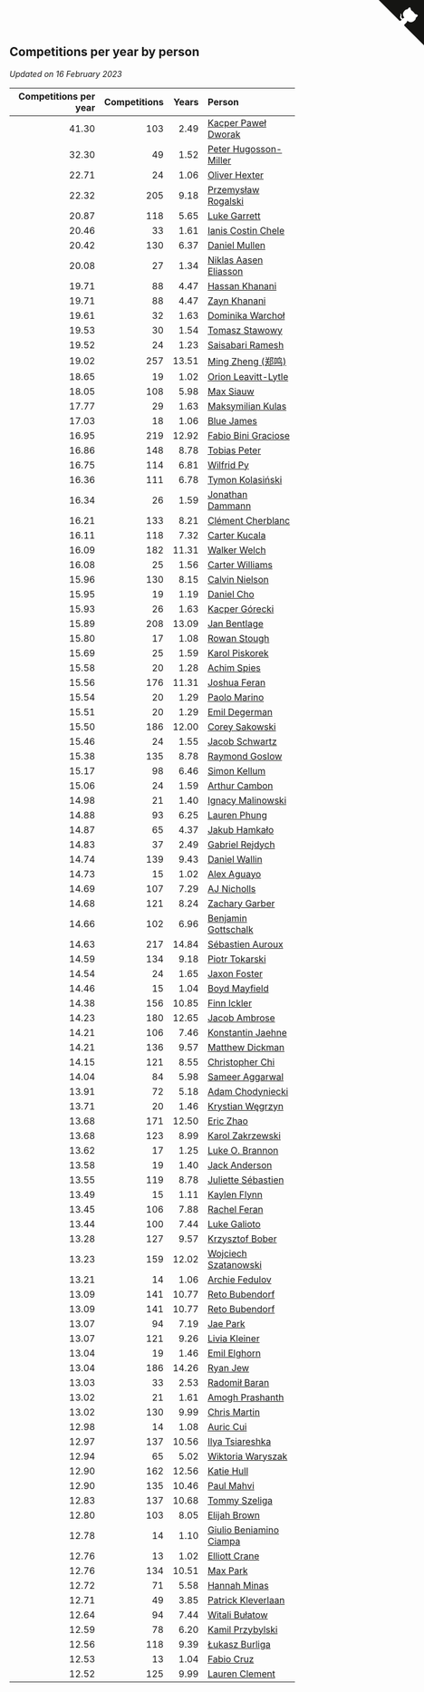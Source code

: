 ## Competitions per year by person

*Updated on 16 February 2023*

| Competitions per year | Competitions | Years | Person |
| ---: | ---: | ---: | :--- |
| 41.30 | 103 | 2.49 | [Kacper Paweł Dworak](https://www.worldcubeassociation.org/persons/2020DWOR01) |
| 32.30 | 49 | 1.52 | [Peter Hugosson-Miller](https://www.worldcubeassociation.org/persons/2021HUGO01) |
| 22.71 | 24 | 1.06 | [Oliver Hexter](https://www.worldcubeassociation.org/persons/2022HEXT01) |
| 22.32 | 205 | 9.18 | [Przemysław Rogalski](https://www.worldcubeassociation.org/persons/2013ROGA02) |
| 20.87 | 118 | 5.65 | [Luke Garrett](https://www.worldcubeassociation.org/persons/2017GARR05) |
| 20.46 | 33 | 1.61 | [Ianis Costin Chele](https://www.worldcubeassociation.org/persons/2021CHEL01) |
| 20.42 | 130 | 6.37 | [Daniel Mullen](https://www.worldcubeassociation.org/persons/2016MULL04) |
| 20.08 | 27 | 1.34 | [Niklas Aasen Eliasson](https://www.worldcubeassociation.org/persons/2021ELIA01) |
| 19.71 | 88 | 4.47 | [Hassan Khanani](https://www.worldcubeassociation.org/persons/2018KHAN26) |
| 19.71 | 88 | 4.47 | [Zayn Khanani](https://www.worldcubeassociation.org/persons/2018KHAN28) |
| 19.61 | 32 | 1.63 | [Dominika Warchoł](https://www.worldcubeassociation.org/persons/2021WARC01) |
| 19.53 | 30 | 1.54 | [Tomasz Stawowy](https://www.worldcubeassociation.org/persons/2021STAW01) |
| 19.52 | 24 | 1.23 | [Saisabari Ramesh](https://www.worldcubeassociation.org/persons/2021RAME01) |
| 19.02 | 257 | 13.51 | [Ming Zheng (郑鸣)](https://www.worldcubeassociation.org/persons/2009ZHEN11) |
| 18.65 | 19 | 1.02 | [Orion Leavitt-Lytle](https://www.worldcubeassociation.org/persons/2022LEAV01) |
| 18.05 | 108 | 5.98 | [Max Siauw](https://www.worldcubeassociation.org/persons/2017SIAU02) |
| 17.77 | 29 | 1.63 | [Maksymilian Kulas](https://www.worldcubeassociation.org/persons/2021KULA02) |
| 17.03 | 18 | 1.06 | [Blue James](https://www.worldcubeassociation.org/persons/2022JAME01) |
| 16.95 | 219 | 12.92 | [Fabio Bini Graciose](https://www.worldcubeassociation.org/persons/2010GRAC02) |
| 16.86 | 148 | 8.78 | [Tobias Peter](https://www.worldcubeassociation.org/persons/2014PETE03) |
| 16.75 | 114 | 6.81 | [Wilfrid Py](https://www.worldcubeassociation.org/persons/2016PYWI01) |
| 16.36 | 111 | 6.78 | [Tymon Kolasiński](https://www.worldcubeassociation.org/persons/2016KOLA02) |
| 16.34 | 26 | 1.59 | [Jonathan Dammann](https://www.worldcubeassociation.org/persons/2021DAMM01) |
| 16.21 | 133 | 8.21 | [Clément Cherblanc](https://www.worldcubeassociation.org/persons/2014CHER05) |
| 16.11 | 118 | 7.32 | [Carter Kucala](https://www.worldcubeassociation.org/persons/2015KUCA01) |
| 16.09 | 182 | 11.31 | [Walker Welch](https://www.worldcubeassociation.org/persons/2011WELC01) |
| 16.08 | 25 | 1.56 | [Carter Williams](https://www.worldcubeassociation.org/persons/2021WILL06) |
| 15.96 | 130 | 8.15 | [Calvin Nielson](https://www.worldcubeassociation.org/persons/2014NIEL03) |
| 15.95 | 19 | 1.19 | [Daniel Cho](https://www.worldcubeassociation.org/persons/2021CHOD01) |
| 15.93 | 26 | 1.63 | [Kacper Górecki](https://www.worldcubeassociation.org/persons/2021GORE01) |
| 15.89 | 208 | 13.09 | [Jan Bentlage](https://www.worldcubeassociation.org/persons/2010BENT01) |
| 15.80 | 17 | 1.08 | [Rowan Stough](https://www.worldcubeassociation.org/persons/2022STOU01) |
| 15.69 | 25 | 1.59 | [Karol Piskorek](https://www.worldcubeassociation.org/persons/2021PISK01) |
| 15.58 | 20 | 1.28 | [Achim Spies](https://www.worldcubeassociation.org/persons/2021SPIE01) |
| 15.56 | 176 | 11.31 | [Joshua Feran](https://www.worldcubeassociation.org/persons/2011FERA01) |
| 15.54 | 20 | 1.29 | [Paolo Marino](https://www.worldcubeassociation.org/persons/2021MARI04) |
| 15.51 | 20 | 1.29 | [Emil Degerman](https://www.worldcubeassociation.org/persons/2021DEGE01) |
| 15.50 | 186 | 12.00 | [Corey Sakowski](https://www.worldcubeassociation.org/persons/2011SAKO01) |
| 15.46 | 24 | 1.55 | [Jacob Schwartz](https://www.worldcubeassociation.org/persons/2021SCHW01) |
| 15.38 | 135 | 8.78 | [Raymond Goslow](https://www.worldcubeassociation.org/persons/2014GOSL01) |
| 15.17 | 98 | 6.46 | [Simon Kellum](https://www.worldcubeassociation.org/persons/2016KELL12) |
| 15.06 | 24 | 1.59 | [Arthur Cambon](https://www.worldcubeassociation.org/persons/2021CAMB01) |
| 14.98 | 21 | 1.40 | [Ignacy Malinowski](https://www.worldcubeassociation.org/persons/2021MALI02) |
| 14.88 | 93 | 6.25 | [Lauren Phung](https://www.worldcubeassociation.org/persons/2016PHUN02) |
| 14.87 | 65 | 4.37 | [Jakub Hamkało](https://www.worldcubeassociation.org/persons/2018HAMK01) |
| 14.83 | 37 | 2.49 | [Gabriel Rejdych](https://www.worldcubeassociation.org/persons/2020REJD01) |
| 14.74 | 139 | 9.43 | [Daniel Wallin](https://www.worldcubeassociation.org/persons/2013WALL03) |
| 14.73 | 15 | 1.02 | [Alex Aguayo](https://www.worldcubeassociation.org/persons/2022AGUA01) |
| 14.69 | 107 | 7.29 | [AJ Nicholls](https://www.worldcubeassociation.org/persons/2015NICH04) |
| 14.68 | 121 | 8.24 | [Zachary Garber](https://www.worldcubeassociation.org/persons/2014GARB01) |
| 14.66 | 102 | 6.96 | [Benjamin Gottschalk](https://www.worldcubeassociation.org/persons/2016GOTT01) |
| 14.63 | 217 | 14.84 | [Sébastien Auroux](https://www.worldcubeassociation.org/persons/2008AURO01) |
| 14.59 | 134 | 9.18 | [Piotr Tokarski](https://www.worldcubeassociation.org/persons/2013TOKA01) |
| 14.54 | 24 | 1.65 | [Jaxon Foster](https://www.worldcubeassociation.org/persons/2021FOST01) |
| 14.46 | 15 | 1.04 | [Boyd Mayfield](https://www.worldcubeassociation.org/persons/2022MAYF01) |
| 14.38 | 156 | 10.85 | [Finn Ickler](https://www.worldcubeassociation.org/persons/2012ICKL01) |
| 14.23 | 180 | 12.65 | [Jacob Ambrose](https://www.worldcubeassociation.org/persons/2010AMBR01) |
| 14.21 | 106 | 7.46 | [Konstantin Jaehne](https://www.worldcubeassociation.org/persons/2015JAEH01) |
| 14.21 | 136 | 9.57 | [Matthew Dickman](https://www.worldcubeassociation.org/persons/2013DICK01) |
| 14.15 | 121 | 8.55 | [Christopher Chi](https://www.worldcubeassociation.org/persons/2014CHIC01) |
| 14.04 | 84 | 5.98 | [Sameer Aggarwal](https://www.worldcubeassociation.org/persons/2017AGGA01) |
| 13.91 | 72 | 5.18 | [Adam Chodyniecki](https://www.worldcubeassociation.org/persons/2017CHOD02) |
| 13.71 | 20 | 1.46 | [Krystian Węgrzyn](https://www.worldcubeassociation.org/persons/2021WEGR01) |
| 13.68 | 171 | 12.50 | [Eric Zhao](https://www.worldcubeassociation.org/persons/2010ZHAO19) |
| 13.68 | 123 | 8.99 | [Karol Zakrzewski](https://www.worldcubeassociation.org/persons/2014ZAKR01) |
| 13.62 | 17 | 1.25 | [Luke O. Brannon](https://www.worldcubeassociation.org/persons/2021BRAN02) |
| 13.58 | 19 | 1.40 | [Jack Anderson](https://www.worldcubeassociation.org/persons/2021ANDE05) |
| 13.55 | 119 | 8.78 | [Juliette Sébastien](https://www.worldcubeassociation.org/persons/2014SEBA01) |
| 13.49 | 15 | 1.11 | [Kaylen Flynn](https://www.worldcubeassociation.org/persons/2022FLYN01) |
| 13.45 | 106 | 7.88 | [Rachel Feran](https://www.worldcubeassociation.org/persons/2015FERA01) |
| 13.44 | 100 | 7.44 | [Luke Galioto](https://www.worldcubeassociation.org/persons/2015GALI02) |
| 13.28 | 127 | 9.57 | [Krzysztof Bober](https://www.worldcubeassociation.org/persons/2013BOBE01) |
| 13.23 | 159 | 12.02 | [Wojciech Szatanowski](https://www.worldcubeassociation.org/persons/2011SZAT01) |
| 13.21 | 14 | 1.06 | [Archie Fedulov](https://www.worldcubeassociation.org/persons/2022FEDU01) |
| 13.09 | 141 | 10.77 | [Reto Bubendorf](https://www.worldcubeassociation.org/persons/2012BUBE01) |
| 13.09 | 141 | 10.77 | [Reto Bubendorf](https://www.worldcubeassociation.org/persons/2012BUBE01) |
| 13.07 | 94 | 7.19 | [Jae Park](https://www.worldcubeassociation.org/persons/2015PARK24) |
| 13.07 | 121 | 9.26 | [Livia Kleiner](https://www.worldcubeassociation.org/persons/2013KLEI03) |
| 13.04 | 19 | 1.46 | [Emil Elghorn](https://www.worldcubeassociation.org/persons/2021ELGH01) |
| 13.04 | 186 | 14.26 | [Ryan Jew](https://www.worldcubeassociation.org/persons/2008JEWR01) |
| 13.03 | 33 | 2.53 | [Radomił Baran](https://www.worldcubeassociation.org/persons/2020BARA02) |
| 13.02 | 21 | 1.61 | [Amogh Prashanth](https://www.worldcubeassociation.org/persons/2021PRAS01) |
| 13.02 | 130 | 9.99 | [Chris Martin](https://www.worldcubeassociation.org/persons/2013MART03) |
| 12.98 | 14 | 1.08 | [Auric Cui](https://www.worldcubeassociation.org/persons/2022CUIA01) |
| 12.97 | 137 | 10.56 | [Ilya Tsiareshka](https://www.worldcubeassociation.org/persons/2012TERE01) |
| 12.94 | 65 | 5.02 | [Wiktoria Waryszak](https://www.worldcubeassociation.org/persons/2018WARY01) |
| 12.90 | 162 | 12.56 | [Katie Hull](https://www.worldcubeassociation.org/persons/2010HULL01) |
| 12.90 | 135 | 10.46 | [Paul Mahvi](https://www.worldcubeassociation.org/persons/2012MAHV01) |
| 12.83 | 137 | 10.68 | [Tommy Szeliga](https://www.worldcubeassociation.org/persons/2012SZEL01) |
| 12.80 | 103 | 8.05 | [Elijah Brown](https://www.worldcubeassociation.org/persons/2015BROW03) |
| 12.78 | 14 | 1.10 | [Giulio Beniamino Ciampa](https://www.worldcubeassociation.org/persons/2022CIAM01) |
| 12.76 | 13 | 1.02 | [Elliott Crane](https://www.worldcubeassociation.org/persons/2022CRAN01) |
| 12.76 | 134 | 10.51 | [Max Park](https://www.worldcubeassociation.org/persons/2012PARK03) |
| 12.72 | 71 | 5.58 | [Hannah Minas](https://www.worldcubeassociation.org/persons/2017MINA04) |
| 12.71 | 49 | 3.85 | [Patrick Kleverlaan](https://www.worldcubeassociation.org/persons/2019KLEV01) |
| 12.64 | 94 | 7.44 | [Witali Bułatow](https://www.worldcubeassociation.org/persons/2015BUAT01) |
| 12.59 | 78 | 6.20 | [Kamil Przybylski](https://www.worldcubeassociation.org/persons/2016PRZY01) |
| 12.56 | 118 | 9.39 | [Łukasz Burliga](https://www.worldcubeassociation.org/persons/2013BURL01) |
| 12.53 | 13 | 1.04 | [Fabio Cruz](https://www.worldcubeassociation.org/persons/2022CRUZ01) |
| 12.52 | 125 | 9.99 | [Lauren Clement](https://www.worldcubeassociation.org/persons/2013KLEM01) |


<a href="https://github.com/jonatanklosko/wca_statistics" class="github-corner" aria-label="View source on Github"><svg width="80" height="80" viewBox="0 0 250 250" style="fill:#151513; color:#fff; position: absolute; top: 0; border: 0; right: 0;" aria-hidden="true"><path d="M0,0 L115,115 L130,115 L142,142 L250,250 L250,0 Z"></path><path d="M128.3,109.0 C113.8,99.7 119.0,89.6 119.0,89.6 C122.0,82.7 120.5,78.6 120.5,78.6 C119.2,72.0 123.4,76.3 123.4,76.3 C127.3,80.9 125.5,87.3 125.5,87.3 C122.9,97.6 130.6,101.9 134.4,103.2" fill="currentColor" style="transform-origin: 130px 106px;" class="octo-arm"></path><path d="M115.0,115.0 C114.9,115.1 118.7,116.5 119.8,115.4 L133.7,101.6 C136.9,99.2 139.9,98.4 142.2,98.6 C133.8,88.0 127.5,74.4 143.8,58.0 C148.5,53.4 154.0,51.2 159.7,51.0 C160.3,49.4 163.2,43.6 171.4,40.1 C171.4,40.1 176.1,42.5 178.8,56.2 C183.1,58.6 187.2,61.8 190.9,65.4 C194.5,69.0 197.7,73.2 200.1,77.6 C213.8,80.2 216.3,84.9 216.3,84.9 C212.7,93.1 206.9,96.0 205.4,96.6 C205.1,102.4 203.0,107.8 198.3,112.5 C181.9,128.9 168.3,122.5 157.7,114.1 C157.9,116.9 156.7,120.9 152.7,124.9 L141.0,136.5 C139.8,137.7 141.6,141.9 141.8,141.8 Z" fill="currentColor" class="octo-body"></path></svg></a><style>.github-corner:hover .octo-arm{animation:octocat-wave 560ms ease-in-out}@keyframes octocat-wave{0%,100%{transform:rotate(0)}20%,60%{transform:rotate(-25deg)}40%,80%{transform:rotate(10deg)}}@media (max-width:500px){.github-corner:hover .octo-arm{animation:none}.github-corner .octo-arm{animation:octocat-wave 560ms ease-in-out}}</style>
